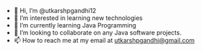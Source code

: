 - 👋 Hi, I’m @utkarshpgandhi12
- 👀 I’m interested in learning new technologies
- 🌱 I’m currently learning Java Programming
- 💞️ I’m looking to collaborate on any Java software projects.
- 📫 How to reach me at my email at utkarshpgandhi@gmail.com

<!---
utkarshpgandhi12/utkarshpgandhi12 is a ✨ special ✨ repository because its `README.md` (this file) appears on your GitHub profile.
You can click the Preview link to take a look at your changes.
--->
